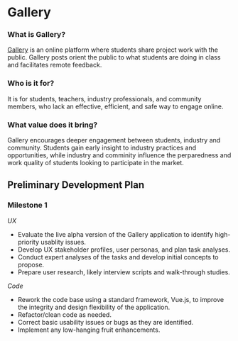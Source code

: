 # Gallery

### What is Gallery?

[Gallery](https://galleries.idew.org) is an online platform where students share project work with the public. Gallery posts orient the public to what students are doing in class and facilitates remote feedback.

### Who is it for?

It is for students, teachers, industry professionals, and community members, who lack an effective, efficient, and safe way to engage online.

### What value does it bring?

Gallery encourages deeper engagement between students, industry and community. Students gain early insight to industry practices and opportunities, while industry and comminity influence the perparedness and work quality of students looking to participate in the market.

## Preliminary Development Plan

### Milestone 1

*UX*
- Evaluate the live alpha version of the Gallery application to identify high-priority usablity issues. 
- Develop UX stakeholder profiles, user personas, and plan task analyses.
- Conduct expert analyses of the tasks and develop initial concepts to propose.
- Prepare user research, likely interview scripts and walk-through studies.

*Code*
- Rework the code base using a standard framework, Vue.js, to improve the integrity and design flexibility of the application.
- Refactor/clean code as needed.
- Correct basic usability issues or bugs as they are identified.
- Implement any low-hanging fruit enhancements.

